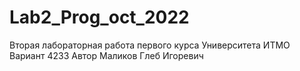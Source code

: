 # Lab2_Prog_oct_2022
Вторая лабораторная работа первого курса Университета ИТМО
Вариант 4233
Автор Маликов Глеб Игоревич
